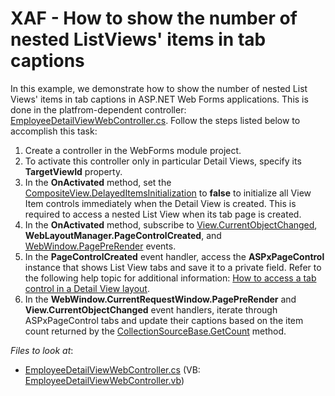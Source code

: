 # XAF - How to show the number of nested ListViews' items in tab captions

In this example, we demonstrate how to show the number of nested List Views' items in tab captions in ASP.NET Web Forms applications. This is done in the platfrom-dependent controller: [EmployeeDetailViewWebController.cs](./CS/DetailViewTabCount.Module.Web/Controllers/EmployeeDetailViewWebController.cs). Follow the steps listed below to accomplish this task:
1. Create a controller in the WebForms module project.
2. To activate this controller only in particular Detail Views, specify its **TargetViewId** property.
3. In the **OnActivated** method, set the [CompositeView.DelayedItemsInitialization](https://docs.devexpress.com/eXpressAppFramework/DevExpress.ExpressApp.CompositeView.DelayedItemsInitialization) to **false** to initialize all View Item controls immediately when the Detail View is created. This is required to access a nested List View when its tab page is created.
4. In the **OnActivated** method, subscribe to [View.CurrentObjectChanged](https://docs.devexpress.com/eXpressAppFramework/DevExpress.ExpressApp.View.CurrentObjectChanged), **WebLayoutManager.PageControlCreated**, and [WebWindow.PagePreRender](https://docs.devexpress.com/eXpressAppFramework/DevExpress.ExpressApp.Web.WebWindow.PagePreRender) events.
5. In the **PageControlCreated** event handler, access the **ASPxPageControl** instance that shows List View tabs and save it to a private field. Refer to the following help topic for additional information: [How to access a tab control in a Detail View layout](https://github.com/DevExpress-Examples/XAF_how-to-access-a-tab-control-in-a-detail-view-layout-e372).
6. In the **WebWindow.CurrentRequestWindow.PagePreRender** and **View.CurrentObjectChanged** event handlers, iterate through ASPxPageControl tabs and update their captions based on the item count returned by the [CollectionSourceBase.GetCount](https://docs.devexpress.com/eXpressAppFramework/DevExpress.ExpressApp.CollectionSourceBase.GetCount) method.  

<!-- default file list --> 
*Files to look at*:

* [EmployeeDetailViewWebController.cs](./CS/DetailViewTabCount.Module.Web/Controllers/EmployeeDetailViewWebController.cs) (VB: [EmployeeDetailViewWebController.vb](./VB/DetailViewTabCountVB.Module.Web/Controllers/EmployeeDetailViewWebController.vb))
<!-- default file list end -->
